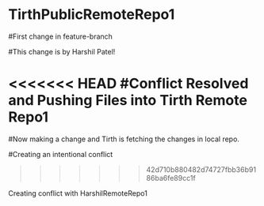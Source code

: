 # TirthPublicRemoteRepo1

#First change in feature-branch

#This change is by Harshil Patel! 

<<<<<<< HEAD
#Conflict Resolved and Pushing Files into Tirth Remote Repo1
=======
#Now making a change and Tirth is fetching the changes in local repo.

#Creating an intentional conflict
>>>>>>> 42d710b880482d74727fbb36b9186ba6fe89cc1f

Creating conflict with HarshilRemoteRepo1
